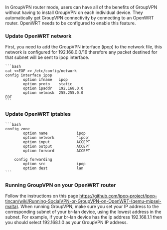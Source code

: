 In GroupVPN router mode, users can have all of the benefits of GroupVPN without having to install GroupVPN on each individual device. They automatically get GroupVPN connectivity by connecting to an OpenWRT router. OpenWRT needs to be configured to enable this feature.

### Update OpenWRT network

First, you need to add the GroupVPN interface (ipop) to the network file, this network is configured for 192.168.0.0/16 therefore any packet destined for that subnet will be sent to ipop interface.

    ```bash
    cat <<EOF >> /etc/config/network
    config interface ipop
            option ifname   ipop
            option proto    static
            option ipaddr   192.168.0.0
            option netmask  255.255.0.0
    EOF
    ```

### Update OpenWRT iptables

    ```bash
    config zone
            option name             ipop
            option network          'ipop'
            option input            ACCEPT
            option output           ACCEPT
            option forward          ACCEPT

        config forwarding
            option src              ipop
            option dest             lan
    ```

### Running GroupVPN on your OpenWRT router
Follow the instructions on this page https://github.com/ipop-project/ipop-tincan/wiki/Running-SocialVPN-or-GroupVPN-on-OpenWRT-(qemu-mipsel-malta). When running GroupVPN, make sure you set your IP address to the corresponding subnet of your br-lan device, using the lowest address in the subnet. For example, if your br-lan device has the ip address 192.168.1.1 then you should select 192.168.1.0 as your GroupVPN IP address.